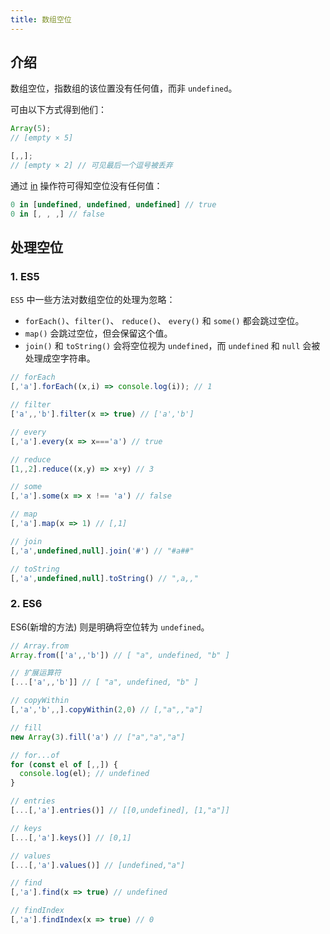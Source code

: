 ```yaml
---
title: 数组空位
---
```


## 介绍

数组空位，指数组的该位置没有任何值，而非 `undefined`。

可由以下方式得到他们：

```js
Array(5);
// [empty × 5]

[,,];
// [empty × 2] // 可见最后一个逗号被丢弃
```

通过 [in](https://developer.mozilla.org/zh-CN/docs/Web/JavaScript/Reference/Operators/in) 操作符可得知空位没有任何值：

```js
0 in [undefined, undefined, undefined] // true
0 in [, , ,] // false
```



## 处理空位

### 1. ES5

`ES5` 中一些方法对数组空位的处理为忽略：

- `forEach()`、`filter()`、 `reduce()`、 `every()` 和 `some()` 都会跳过空位。
- `map()` 会跳过空位，但会保留这个值。
- `join()` 和 `toString()` 会将空位视为 `undefined`，而 `undefined` 和 `null` 会被处理成空字符串。

```js
// forEach
[,'a'].forEach((x,i) => console.log(i)); // 1

// filter
['a',,'b'].filter(x => true) // ['a','b']

// every
[,'a'].every(x => x==='a') // true

// reduce
[1,,2].reduce((x,y) => x+y) // 3

// some
[,'a'].some(x => x !== 'a') // false

// map
[,'a'].map(x => 1) // [,1]

// join
[,'a',undefined,null].join('#') // "#a##"

// toString
[,'a',undefined,null].toString() // ",a,,"
```

### 2. ES6

ES6(新增的方法) 则是明确将空位转为 `undefined`。

```js
// Array.from
Array.from(['a',,'b']) // [ "a", undefined, "b" ]

// 扩展运算符
[...['a',,'b']] // [ "a", undefined, "b" ]

// copyWithin
[,'a','b',,].copyWithin(2,0) // [,"a",,"a"]

// fill
new Array(3).fill('a') // ["a","a","a"]

// for...of
for (const el of [,,]) {
  console.log(el); // undefined
}

// entries
[...[,'a'].entries()] // [[0,undefined], [1,"a"]]

// keys
[...[,'a'].keys()] // [0,1]

// values
[...[,'a'].values()] // [undefined,"a"]

// find
[,'a'].find(x => true) // undefined

// findIndex
[,'a'].findIndex(x => true) // 0
```

